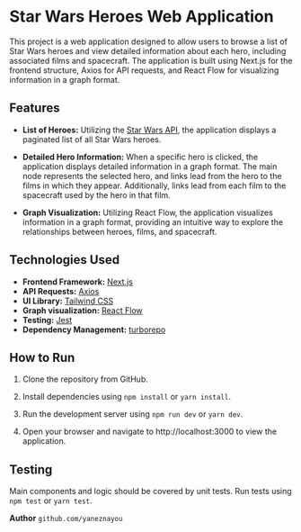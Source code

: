 # Star Wars Heroes Web Application

This project is a web application designed to allow users to browse a list of Star Wars heroes and view detailed information about each hero, including associated films and spacecraft. The application is built using Next.js for the frontend structure, Axios for API requests, and React Flow for visualizing information in a graph format.

## Features

* **List of Heroes:** Utilizing the [Star Wars API](https://sw-api.starnavi.io/documentation), the application displays a paginated list of all Star Wars heroes.

* **Detailed Hero Information:** When a specific hero is clicked, the application displays detailed information in a graph format. The main node represents the selected hero, and links lead from the hero to the films in which they appear. Additionally, links lead from each film to the spacecraft used by the hero in that film.

* **Graph Visualization:** Utilizing React Flow, the application visualizes information in a graph format, providing an intuitive way to explore the relationships between heroes, films, and spacecraft.

## Technologies Used
* **Frontend Framework:** [Next.js](https://nextjs.org/)
* **API Requests:** [Axios](https://axios-http.com/)
* **UI Library:** [Tailwind CSS](https://tailwindcss.com/)
* **Graph visualization:** [React Flow](https://reactflow.dev/)
* **Testing:** [Jest](https://jestjs.io/)
* **Dependency Management:** [turborepo](https://turbo.build/)
## How to Run
1. Clone the repository from GitHub.

2. Install dependencies using `npm install` or `yarn install`.

3. Run the development server using `npm run dev` or `yarn dev`.

4. Open your browser and navigate to http://localhost:3000 to view the application.

## Testing
Main components and logic should be covered by unit tests. Run tests using `npm test` or `yarn test`.

**Author**
`github.com/yaneznayou`
